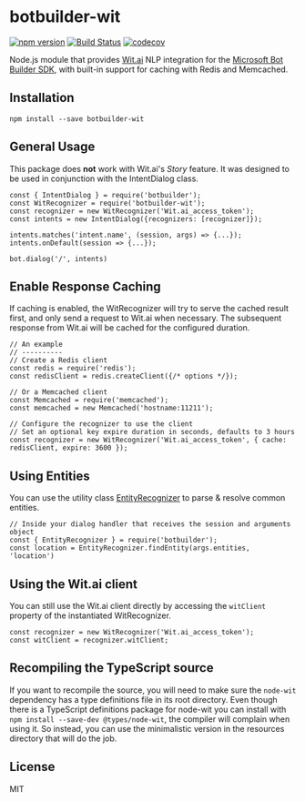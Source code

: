 # botbuilder-wit 

[![npm version](https://badge.fury.io/js/botbuilder-wit.svg)](https://badge.fury.io/js/botbuilder-wit)
[![Build Status](https://travis-ci.org/sebsylvester/botbuilder-wit.svg?branch=master)](https://travis-ci.org/sebsylvester/botbuilder-wit)
[![codecov](https://codecov.io/gh/sebsylvester/botbuilder-wit/branch/master/graph/badge.svg)](https://codecov.io/gh/sebsylvester/botbuilder-wit)

Node.js module that provides [Wit.ai](https://wit.ai) NLP integration for the [Microsoft Bot Builder SDK](https://dev.botframework.com/), with built-in support for caching with Redis and Memcached.

## Installation

`npm install --save botbuilder-wit`

## General Usage
This package does **not** work with Wit.ai's *Story* feature. It was designed to be used in conjunction with the IntentDialog class.
```
const { IntentDialog } = require('botbuilder');
const WitRecognizer = require('botbuilder-wit');
const recognizer = new WitRecognizer('Wit.ai_access_token');
const intents = new IntentDialog({recognizers: [recognizer]});

intents.matches('intent.name', (session, args) => {...});
intents.onDefault(session => {...});

bot.dialog('/', intents)
```

## Enable Response Caching
If caching is enabled, the WitRecognizer will try to serve the cached result first,
and only send a request to Wit.ai when necessary. 
The subsequent response from Wit.ai will be cached for the configured duration.
```
// An example
// ----------
// Create a Redis client
const redis = require('redis');
const redisClient = redis.createClient({/* options */});

// Or a Memcached client
const Memcached = require('memcached');
const memcached = new Memcached('hostname:11211');

// Configure the recognizer to use the client
// Set an optional key expire duration in seconds, defaults to 3 hours
const recognizer = new WitRecognizer('Wit.ai_access_token', { cache: redisClient, expire: 3600 });
```


## Using Entities

You can use the utility class [EntityRecognizer](https://docs.botframework.com/en-us/node/builder/chat-reference/classes/_botbuilder_d_.entityrecognizer.html) to parse & resolve common entities.
```
// Inside your dialog handler that receives the session and arguments object
const { EntityRecognizer } = require('botbuilder');
const location = EntityRecognizer.findEntity(args.entities, 'location')
```

## Using the Wit.ai client
You can still use the Wit.ai client directly by accessing the ```witClient``` property of the instantiated WitRecognizer.
```
const recognizer = new WitRecognizer('Wit.ai_access_token');
const witClient = recognizer.witClient;
```
## Recompiling the TypeScript source
If you want to recompile the source, you will need to make sure the ```node-wit``` dependency has a type definitions file in its root directory. Even though there is a TypeScript definitions package for node-wit you can install with ```npm install --save-dev @types/node-wit```, the compiler will complain when using it. So instead, you can use the minimalistic version in the resources directory that will do the job.

## License

MIT